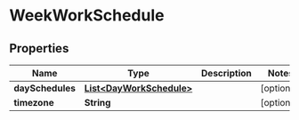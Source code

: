 

# WeekWorkSchedule


## Properties

| Name | Type | Description | Notes |
|------------ | ------------- | ------------- | -------------|
|**daySchedules** | [**List&lt;DayWorkSchedule&gt;**](DayWorkSchedule.md) |  |  [optional] |
|**timezone** | **String** |  |  [optional] |



